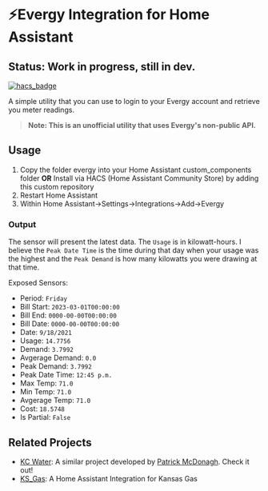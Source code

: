 # ⚡Evergy Integration for Home Assistant
## Status: Work in progress, still in dev.

[![hacs_badge](https://img.shields.io/badge/HACS-Custom-41BDF5.svg?style=for-the-badge)](https://github.com/hacs/integration)

A simple utility that you can use to login to your Evergy account and retrieve you meter readings.

> **Note: This is an unofficial utility that uses Evergy's non-public API.**

## Usage

1. Copy the folder evergy into your Home Assistant custom_components folder
  <b>OR</b>
  Install via HACS (Home Assistant Community Store) by adding this custom repository
4. Restart Home Assistant
5. Within Home Assistant->Settings->Integrations->Add->Evergy


### Output
The sensor will present the latest data. The `Usage` is in kilowatt-hours. I believe the `Peak Date Time` is the
time during that day when your usage was the highest and the `Peak Demand` is how many kilowatts you were drawing at that time.

Exposed Sensors:
* Period: `Friday`
* Bill Start: `2023-03-01T00:00:00`
* Bill End: `0000-00-00T00:00:00`
* Bill Date: `0000-00-00T00:00:00`
* Date: `9/18/2021`
* Usage: `14.7756`
* Demand: `3.7992`
* Avgerage Demand: `0.0`
* Peak Demand: `3.7992`
* Peak Date Time: `12:45 p.m.`
* Max Temp: `71.0`
* Min Temp: `71.0`
* Avgerage Temp: `71.0`
* Cost: `18.5748`
* Is Partial: `False`



## Related Projects
- [KC Water](https://github.com/patrickjmcd/kcwater): A similar project developed by [Patrick McDonagh](https://github.com/patrickjmcd). Check it out!
- [KS_Gas](https://github.com/thebradleysanders/Kansas_Gas_Home_Assistant): A Home Assistant Integration for Kansas Gas

